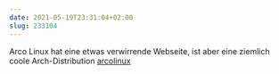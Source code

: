 ```yaml
---
date: 2021-05-19T23:31:04+02:00
slug: 233104
---
```


Arco Linux hat eine etwas verwirrende Webseite, ist aber eine ziemlich coole Arch-Distribution [arcolinux](https://arcolinux.com/ "ArcoLinux")
